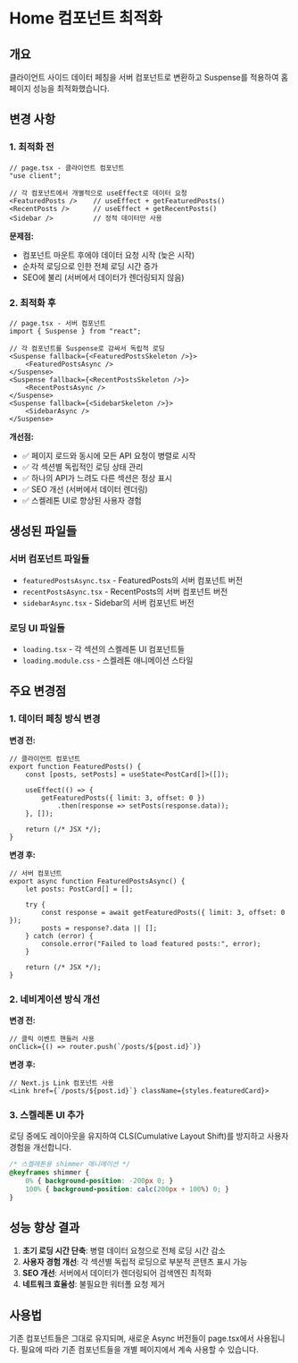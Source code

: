 # Home 컴포넌트 최적화

## 개요

클라이언트 사이드 데이터 페칭을 서버 컴포넌트로 변환하고 Suspense를 적용하여 홈페이지 성능을 최적화했습니다.

## 변경 사항

### 1. 최적화 전

```tsx
// page.tsx - 클라이언트 컴포넌트
"use client";

// 각 컴포넌트에서 개별적으로 useEffect로 데이터 요청
<FeaturedPosts />    // useEffect + getFeaturedPosts()
<RecentPosts />      // useEffect + getRecentPosts()
<Sidebar />          // 정적 데이터만 사용
```

**문제점:**
- 컴포넌트 마운트 후에야 데이터 요청 시작 (늦은 시작)
- 순차적 로딩으로 인한 전체 로딩 시간 증가
- SEO에 불리 (서버에서 데이터가 렌더링되지 않음)

### 2. 최적화 후

```tsx
// page.tsx - 서버 컴포넌트
import { Suspense } from "react";

// 각 컴포넌트를 Suspense로 감싸서 독립적 로딩
<Suspense fallback={<FeaturedPostsSkeleton />}>
    <FeaturedPostsAsync />
</Suspense>
<Suspense fallback={<RecentPostsSkeleton />}>
    <RecentPostsAsync />
</Suspense>
<Suspense fallback={<SidebarSkeleton />}>
    <SidebarAsync />
</Suspense>
```

**개선점:**
- ✅ 페이지 로드와 동시에 모든 API 요청이 병렬로 시작
- ✅ 각 섹션별 독립적인 로딩 상태 관리
- ✅ 하나의 API가 느려도 다른 섹션은 정상 표시
- ✅ SEO 개선 (서버에서 데이터 렌더링)
- ✅ 스켈레톤 UI로 향상된 사용자 경험

## 생성된 파일들

### 서버 컴포넌트 파일들
- `featuredPostsAsync.tsx` - FeaturedPosts의 서버 컴포넌트 버전
- `recentPostsAsync.tsx` - RecentPosts의 서버 컴포넌트 버전
- `sidebarAsync.tsx` - Sidebar의 서버 컴포넌트 버전

### 로딩 UI 파일들
- `loading.tsx` - 각 섹션의 스켈레톤 UI 컴포넌트들
- `loading.module.css` - 스켈레톤 애니메이션 스타일

## 주요 변경점

### 1. 데이터 페칭 방식 변경

**변경 전:**
```tsx
// 클라이언트 컴포넌트
export function FeaturedPosts() {
    const [posts, setPosts] = useState<PostCard[]>([]);
    
    useEffect(() => {
        getFeaturedPosts({ limit: 3, offset: 0 })
            .then(response => setPosts(response.data));
    }, []);
    
    return (/* JSX */);
}
```

**변경 후:**
```tsx
// 서버 컴포넌트
export async function FeaturedPostsAsync() {
    let posts: PostCard[] = [];
    
    try {
        const response = await getFeaturedPosts({ limit: 3, offset: 0 });
        posts = response?.data || [];
    } catch (error) {
        console.error("Failed to load featured posts:", error);
    }
    
    return (/* JSX */);
}
```

### 2. 네비게이션 방식 개선

**변경 전:**
```tsx
// 클릭 이벤트 핸들러 사용
onClick={() => router.push(`/posts/${post.id}`)}
```

**변경 후:**
```tsx
// Next.js Link 컴포넌트 사용
<Link href={`/posts/${post.id}`} className={styles.featuredCard}>
```

### 3. 스켈레톤 UI 추가

로딩 중에도 레이아웃을 유지하여 CLS(Cumulative Layout Shift)를 방지하고 사용자 경험을 개선합니다.

```css
/* 스켈레톤용 shimmer 애니메이션 */
@keyframes shimmer {
    0% { background-position: -200px 0; }
    100% { background-position: calc(200px + 100%) 0; }
}
```

## 성능 향상 결과

1. **초기 로딩 시간 단축**: 병렬 데이터 요청으로 전체 로딩 시간 감소
2. **사용자 경험 개선**: 각 섹션별 독립적 로딩으로 부분적 콘텐츠 표시 가능
3. **SEO 개선**: 서버에서 데이터가 렌더링되어 검색엔진 최적화
4. **네트워크 효율성**: 불필요한 워터폴 요청 제거

## 사용법

기존 컴포넌트들은 그대로 유지되며, 새로운 Async 버전들이 page.tsx에서 사용됩니다. 필요에 따라 기존 컴포넌트들을 개별 페이지에서 계속 사용할 수 있습니다.